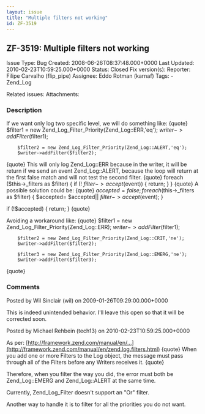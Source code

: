 ```yaml
---
layout: issue
title: "Multiple filters not working"
id: ZF-3519
---
```


ZF-3519: Multiple filters not working
-------------------------------------

 Issue Type: Bug Created: 2008-06-26T08:37:48.000+0000 Last Updated: 2010-02-23T10:59:25.000+0000 Status: Closed Fix version(s): 
 Reporter:  Filipe Carvalho (flip\_pipe)  Assignee:  Eddo Rotman (karnaf)  Tags: - Zend\_Log
 
 Related issues: 
 Attachments: 
### Description

If we want only log two specific level, we will do something like: {quote} $filter1 = new Zend\_Log\_Filter\_Priority(Zend\_Log::ERR,'eq'); $writer->addFilter($filter1);

 
        $filter2 = new Zend_Log_Filter_Priority(Zend_Log::ALERT,'eq');
        $writer->addFilter($filter2);


{quote} This will only log Zend\_Log::ERR because in the writer, it will be return if we send an event Zend\_Log::ALERT, because the loop will return at the first false match and will not test the second filter. {quote} foreach ($this->\_filters as $filter) { if (! $filter->accept($event)) { return; } } {quote} A possible solution could be: {quote} $accepted= false; foreach ($this->\_filters as $filter) { $accepted= $accepted|| $filter->accept($event); }

if (!$accepted) { return; } {quote}

Avoiding a workaround like: {quote} $filter1 = new Zend\_Log\_Filter\_Priority(Zend\_Log::ERR); $writer->addFilter($filter1);

 
        $filter2 = new Zend_Log_Filter_Priority(Zend_Log::CRIT,'ne');
        $writer->addFilter($filter2);
    
        $filter3 = new Zend_Log_Filter_Priority(Zend_Log::EMERG,'ne');
        $writer->addFilter($filter3);


{quote}

 

 

### Comments

Posted by Wil Sinclair (wil) on 2009-01-26T09:29:00.000+0000

This is indeed unintended behavior. I'll leave this open so that it will be corrected soon.

 

 

Posted by Michael Rehbein (tech13) on 2010-02-23T10:59:25.000+0000

As per: [http://framework.zend.com/manual/en/…](http://framework.zend.com/manual/en/zend.log.filters.html) {quote} When you add one or more Filters to the Log object, the message must pass through all of the Filters before any Writers receives it. {quote}

Therefore, when you filter the way you did, the error must both be Zend\_Log::EMERG and Zend\_Log::ALERT at the same time.

Currently, Zend\_Log\_Filter doesn't support an "Or" filter.

Another way to handle it is to filter for all the priorities you do not want.

 

 